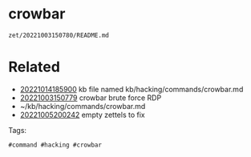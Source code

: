 # crowbar

` zet/20221003150780/README.md `

# Related

- [20221014185900](/zet/20221014185900/README.md) kb file named kb/hacking/commands/crowbar.md
- [20221003150779](/zet/20221003150779/README.md) crowbar brute force RDP
- ~/kb/hacking/commands/crowbar.md
- [20221005200242](/zet/20221005200242/README.md) empty zettels to fix

Tags:

    #command #hacking #crowbar 
